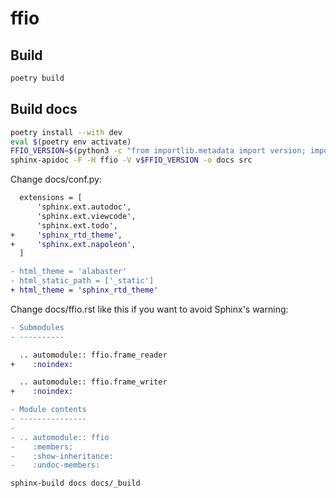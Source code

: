# ffio

## Build

```bash
poetry build
```

## Build docs

```bash
poetry install --with dev
eval $(poetry env activate)
FFIO_VERSION=$(python3 -c "from importlib.metadata import version; import ffio; print(version('ffio'))")
sphinx-apidoc -F -H ffio -V v$FFIO_VERSION -o docs src
```

Change docs/conf.py:

```diff
  extensions = [
      'sphinx.ext.autodoc',
      'sphinx.ext.viewcode',
      'sphinx.ext.todo',
+     'sphinx_rtd_theme',
+     'sphinx.ext.napoleon',
  ]

- html_theme = 'alabaster'
- html_static_path = ['_static']
+ html_theme = 'sphinx_rtd_theme'
```

Change docs/ffio.rst like this if you want to avoid Sphinx's warning:

```diff
- Submodules
- ----------

  .. automodule:: ffio.frame_reader
+    :noindex:

  .. automodule:: ffio.frame_writer
+    :noindex:

- Module contents
- ---------------
- 
- .. automodule:: ffio
-    :members:
-    :show-inheritance:
-    :undoc-members:
```

```bash
sphinx-build docs docs/_build
```
